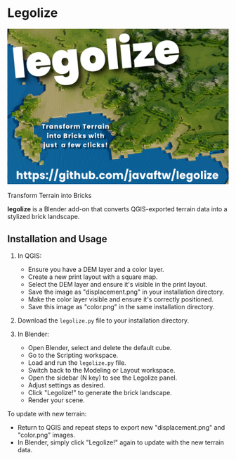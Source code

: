 # Legolize

![Example 1](img/sample_render.png)

Transform Terrain into Bricks

**legolize** is a Blender add-on that converts QGIS-exported terrain data into a stylized brick landscape.

## Installation and Usage

1. In QGIS:
   - Ensure you have a DEM layer and a color layer.
   - Create a new print layout with a square map.
   - Select the DEM layer and ensure it's visible in the print layout.
   - Save the image as "displacement.png" in your installation directory.
   - Make the color layer visible and ensure it's correctly positioned.
   - Save this image as "color.png" in the same installation directory.

2. Download the `legolize.py` file to your installation directory.

3. In Blender:
   - Open Blender, select and delete the default cube.
   - Go to the Scripting workspace.
   - Load and run the `legolize.py` file.
   - Switch back to the Modeling or Layout workspace.
   - Open the sidebar (N key) to see the Legolize panel.
   - Adjust settings as desired.
   - Click "Legolize!" to generate the brick landscape.
   - Render your scene.

To update with new terrain:
- Return to QGIS and repeat steps to export new "displacement.png" and "color.png" images.
- In Blender, simply click "Legolize!" again to update with the new terrain data.